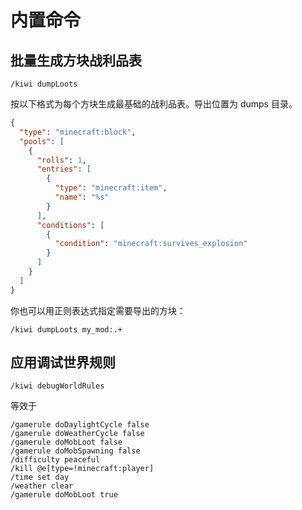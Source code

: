 # 内置命令

## 批量生成方块战利品表

```text
/kiwi dumpLoots
```

按以下格式为每个方块生成最基础的战利品表。导出位置为 dumps 目录。

```json
{
  "type": "minecraft:block",
  "pools": [
    {
      "rolls": 1,
      "entries": [
        {
          "type": "minecraft:item",
          "name": "%s"
        }
      ],
      "conditions": [
        {
          "condition": "minecraft:survives_explosion"
        }
      ]
    }
  ]
}
```

你也可以用正则表达式指定需要导出的方块：

```text
/kiwi dumpLoots my_mod:.+
```

## 应用调试世界规则

```text
/kiwi debugWorldRules
```

等效于

```text
/gamerule doDaylightCycle false
/gamerule doWeatherCycle false
/gamerule doMobLoot false
/gamerule doMobSpawning false
/difficulty peaceful
/kill @e[type=!minecraft:player]
/time set day
/weather clear
/gamerule doMobLoot true
```
